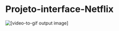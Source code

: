 # Projeto-interface-Netflix

![[video-to-gif output image]](https://im4.ezgif.com/tmp/ezgif-4-0064c858f791.gif)
